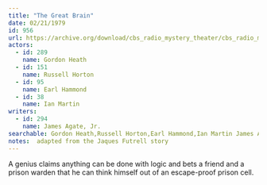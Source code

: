 ```yaml
---
title: "The Great Brain"
date: 02/21/1979
id: 956
url: https://archive.org/download/cbs_radio_mystery_theater/cbs_radio_mystery_theater-0951-1000.zip/cbs_radio_mystery_theater-0951-1000%2Fcbsrmt_0956_the_great_brain.mp3
actors:  
  - id: 289
    name: Gordon Heath  
  - id: 151
    name: Russell Horton  
  - id: 95
    name: Earl Hammond  
  - id: 38
    name: Ian Martin
writers:  
  - id: 294
    name: James Agate, Jr.
searchable: Gordon Heath,Russell Horton,Earl Hammond,Ian Martin James Agate, Jr.
notes:  adapted from the Jaques Futrell story
---
```

A genius claims anything can be done with logic and bets a friend and a prison warden that he can think himself out of an escape-proof prison cell.